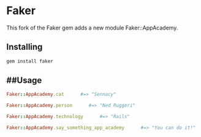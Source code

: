 Faker
=====
This fork of the Faker gem adds a new module Faker::AppAcademy.

Installing
----------
```bash
gem install faker
```

##Usage
-----
```ruby
Faker::AppAcademy.cat      #=> "Sennacy"

Faker::AppAcademy.person      #=> "Ned Ruggeri"

Faker::AppAcademy.technology      #=> "Rails"

Faker::AppAcademy.say_something_app_academy      #=> "You can do it!"
```

